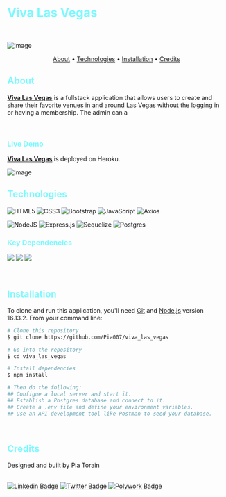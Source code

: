 <h1 style="color: #7DF9FF"> Viva Las Vegas </h1>

<br/>

![image](https://user-images.githubusercontent.com/66088725/190294866-e13da57c-6b2c-4464-b602-2f401894fa04.png)


<p align="center">
  <a href="#about">About</a> •
  <a href="#technologies">Technologies</a> •
  <a href="#installation">Installation</a> •
  <a href="#credits">Credits</a> 
</p>

<h2 style="color: #7DF9FF"> About </h2>

[**Viva Las Vegas**](https://viva-las-vegas.herokuapp.com) is a fullstack application that allows users to create and share their favorite venues in and around Las Vegas without the logging in or having a membership. The admin can a

<br />

<h3 style="color: #7DF9FF"> Live Demo </h3>

[**Viva Las Vegas**](https://viva-las-vegas.herokuapp.com) is deployed on Heroku.
<br />

![image](https://user-images.githubusercontent.com/66088725/190295064-a45391dc-2d17-4302-b56c-c2857e5d26d1.png) 

<h2 style="color: #7DF9FF">Technologies </h2>



![HTML5](https://img.shields.io/badge/html5-%23E34F26.svg?style=for-the-badge&logo=html5&logoColor=white) ![CSS3](https://img.shields.io/badge/css3-%231572B6.svg?style=for-the-badge&logo=css3&logoColor=white) ![Bootstrap](https://img.shields.io/badge/bootstrap-%23563D7C.svg?style=for-the-badge&logo=bootstrap&logoColor=white) ![JavaScript](https://img.shields.io/badge/javascript-%23323330.svg?style=for-the-badge&logo=javascript&logoColor=%23F7DF1E) ![Axios](https://img.shields.io/badge/axios-%23734F96.svg?style=for-the-badge&logo=axios&logoColor=%671DDF) 

![NodeJS](https://img.shields.io/badge/node.js-6DA55F?style=for-the-badge&logo=node.js&logoColor=white) ![Express.js](https://img.shields.io/badge/express.js-%23404d59.svg?style=for-the-badge&logo=express&logoColor=%2361DAFB) ![Sequelize](https://img.shields.io/badge/Sequelize-52B0E7?style=for-the-badge&logo=Sequelize&logoColor=white)
![Postgres](https://img.shields.io/badge/postgres-%23316192.svg?style=for-the-badge&logo=postgresql&logoColor=white)


<h3 style="color: #7DF9FF">Key Dependencies</h3>

<img src="https://img.shields.io/badge/-dotenv-285d95?style=plastic" /> <img src="https://img.shields.io/badge/-bcryptjs-285d95?style=plastic" /> <img src="https://img.shields.io/badge/-cors-285d95?style=plastic" />

<br />

<h2 style="color: #7DF9FF"> Installation</h2>

To clone and run this application, you'll need [Git](https://git-scm.com) and [Node.js](https://nodejs.org/en/download/) version 16.13.2. From your command line:

```bash
# Clone this repository
$ git clone https://github.com/Pia007/viva_las_vegas

# Go into the repository
$ cd viva_las_vegas

# Install dependencies
$ npm install 

# Then do the following:
## Configue a local server and start it.
## Establish a Postgres database and connect to it.
## Create a .env file and define your environment variables.
## Use an API development tool like Postman to seed your database.

```
<br />

<h2 style="color: #7DF9FF">Credits</h2>
Designed and built by Pia Torain 
<br />
<br />

[![Linkedin Badge](https://img.shields.io/badge/-Pia_Torain-0e76a8?style=plastic&labelColor=black&logo=linkedin&logoColor=0e76a8)](https://www.linkedin.com/in/pia-torain-dev/) [![Twitter Badge](https://img.shields.io/badge/-@FeenixRizn-1ca0f1?style=plastic&labelColor=black&logo=twitter&logoColor=1ca0f1&link=https://twitter.com/FeenixRizn)](https://twitter.com/FeenixRizn) [![Polywork Badge](https://img.shields.io/badge/-@FeenixRizn-e74c3c?style=plastic&labelColor=black&logo=polywork&logoColor=e74c3c)](https://www.polywork.com/feenixrizn)